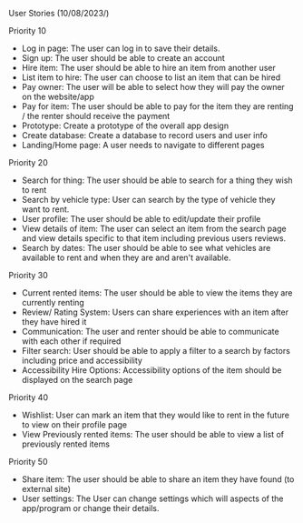 User Stories (10/08/2023/)

Priority 10
* Log in page: The user can log in to save their details.
* Sign up: The user should be able to create an account
* Hire item: The user should be able to hire an item from another user
* List item to hire: The user can choose to list an item that can be hired
* Pay owner: The user will be able to select how they will pay the owner on the website/app
* Pay for item: The user should be able to pay for the item they are renting / the renter should receive the payment
* Prototype: Create a prototype of the overall app design
* Create database: Create a database to record users and user info
* Landing/Home page: A user needs to navigate to different pages

Priority 20
* Search for thing: The user should be able to search for a thing they wish to rent
* Search by vehicle type: User can search by the type of vehicle they want to rent.
* User profile: The user should be able to edit/update their profile
* View details of item: The user can select an item from the search page and view details specific to that item including previous users reviews.
* Search by dates: The user should be able to see what vehicles are available to rent and when they are and aren't available.

Priority 30
* Current rented items: The user should be able to view the items they are currently renting
* Review/ Rating System: Users can share experiences with an item after they have hired it
* Communication: The user and renter should be able to communicate with each other if required
* Filter search: User should be able to apply a filter to a search by factors including price and accessibility
* Accessibility Hire Options: Accessibility options of the item should be displayed on the search page

Priority 40
* Wishlist: User can mark an item that they would like to rent in the future to view on their profile page
* View Previously rented items: The user should be able to view a list of previously rented items

Priority 50
* Share item: The user should be able to share an item they have found (to external site)
* User settings: The User can change settings which will aspects of the app/program or change their details.
